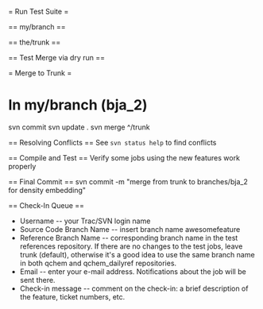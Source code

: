 = Run Test Suite =

== my/branch ==

== the/trunk ==

== Test Merge via dry run == 


= Merge to Trunk =
# In my/branch (bja_2)
svn commit
svn update .
svn merge ^/trunk

== Resolving Conflicts ==
See `svn status help` to find conflicts

== Compile and Test ==
Verify some jobs using the new features work properly


== Final Commit ==
svn commit -m "merge from trunk to branches/bja_2 for density embedding"

== Check-In Queue ==
* Username -- your Trac/SVN login name
* Source Code Branch Name -- insert branch name awesomefeature
* Reference Branch Name -- corresponding branch name in the test references repository. If there are no changes to the test jobs, leave trunk (default), otherwise it's a good idea to use the same branch name in both qchem and qchem_dailyref repositories.
* Email -- enter your e-mail address. Notifications about the job will be sent there.
* Check-in message -- comment on the check-in: a brief description of the feature, ticket numbers, etc.

